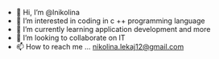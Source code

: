 - 👋 Hi, I’m @lnikolina
- 👀 I’m interested in coding in c ++ programming language
- 🌱 I’m currently learning application development and more
- 💞️ I’m looking to collaborate on IT
- 📫 How to reach me ... nikolina.lekaj12@gmail.com

<!---
lnikolina/lnikolina is a ✨ special ✨ repository because its `README.md` (this file) appears on your GitHub profile.
You can click the Preview link to take a look at your changes.
--->

